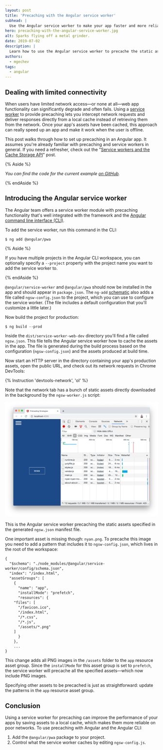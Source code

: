 ```yaml
---
layout: post
title: 'Precaching with the Angular service worker'
subhead: |
  Use the Angular service worker to make your app faster and more reliable on networks with poor connectivity.
hero: precaching-with-the-angular-service-worker.jpg
alt: Sparks flying off a metal grinder.
date: 2019-07-02
description: |
  Learn how to use the Angular service worker to precache the static assets in your app.
authors:
  - mgechev
tags:
  - angular
---
```


## Dealing with limited connectivity

When users have limited network access—or none at all—web app functionality can significantly degrade and often fails. Using a [service worker](https://developers.google.com/web/fundamentals/primers/service-workers/) to provide precaching lets you intercept network requests and deliver responses directly from a local cache instead of retrieving them from the network. Once your app's assets have been cached, this approach can really speed up an app and make it work when the user is offline.

This post walks through how to set up precaching in an Angular app. It assumes you're already familiar with precaching and service workers in general. If you need a refresher, check out the "[Service workers and the Cache Storage API](https://web.dev/service-workers-cache-storage/)" post.

{% Aside %}

_You can find the code for the current example [on GitHub](https://github.com/mgechev/service-worker-web-dev)._

{% endAside %}

## Introducing the Angular service worker

The Angular team offers a service worker module with precaching functionality that's well integrated with the framework and the [Angular command line interface (CLI)](https://cli.angular.io/).

To add the service worker, run this command in the CLI:

```
$ ng add @angular/pwa
```

{% Aside %}

If you have multiple projects in the Angular CLI workspace, you can optionally specify a `--project` property with the project name you want to add the service worker to.

{% endAside %}

`@angular/service-worker` and `@angular/pwa` should now be installed in the app and should appear in `package.json`. The `ng-add` [schematic](https://angular.io/guide/schematics) also adds a file called `ngsw-config.json` to the project, which you can use to configure the service worker. (The file includes a default configuration that you'll customize a little later.)

Now build the project for production:

```
$ ng build --prod
```

Inside the `dist/service-worker-web-dev` directory you'll find a file called `ngsw.json`. This file tells the Angular service worker how to cache the assets in the app. The file is generated during the build process based on the configuration (`ngsw-config.json`) and the assets produced at build time.

Now start an HTTP server in the directory containing your app's production assets, open the public URL, and check out its network requests in Chrome DevTools:

{% Instruction 'devtools-network', 'ol' %}

Note that the network tab has a bunch of static assets directly downloaded in the background by the `ngsw-worker.js` script:

![Sample app](sample-app.png "Sample app")

This is the Angular service worker precaching the static assets specified in the generated `ngsw.json` manifest file.

One important asset is missing though: `nyan.png`. To precache this image you need to add a pattern that includes it to `ngsw-config.json`, which lives in the root of the workspace:

```json/13
{
  "$schema": "./node_modules/@angular/service-worker/config/schema.json",
  "index": "/index.html",
  "assetGroups": [
    {
      "name": "app",
      "installMode": "prefetch",
      "resources": {
	"files": [
	  "/favicon.ico",
	  "/index.html",
	  "/*.css",
	  "/*.js",
	  "/assets/*.png"
	]
      }
    },
    ...
}
```

This change adds all PNG images in the `/assets` folder  to the `app` resource asset group. Since the `installMode` for this asset group is set to `prefetch`, the service worker will precache all the specified assets—which now include PNG images.

Specifying other assets to be precached is just as straightforward: update the patterns in the `app` resource asset group.

## Conclusion

Using a service worker for precaching can improve the performance of your apps by saving assets to a local cache, which makes them more reliable on poor networks. To use precaching with Angular and the Angular CLI:

1. Add the `@angular/pwa` package to your project.
2. Control what the service worker caches by editing `ngsw-config.js`.
